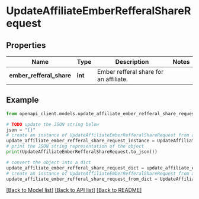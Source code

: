 # UpdateAffiliateEmberRefferalShareRequest


## Properties

Name | Type | Description | Notes
------------ | ------------- | ------------- | -------------
**ember_refferal_share** | **int** | Ember refferal share for an affiliate. | 

## Example

```python
from openapi_client.models.update_affiliate_ember_refferal_share_request import UpdateAffiliateEmberRefferalShareRequest

# TODO update the JSON string below
json = "{}"
# create an instance of UpdateAffiliateEmberRefferalShareRequest from a JSON string
update_affiliate_ember_refferal_share_request_instance = UpdateAffiliateEmberRefferalShareRequest.from_json(json)
# print the JSON string representation of the object
print(UpdateAffiliateEmberRefferalShareRequest.to_json())

# convert the object into a dict
update_affiliate_ember_refferal_share_request_dict = update_affiliate_ember_refferal_share_request_instance.to_dict()
# create an instance of UpdateAffiliateEmberRefferalShareRequest from a dict
update_affiliate_ember_refferal_share_request_from_dict = UpdateAffiliateEmberRefferalShareRequest.from_dict(update_affiliate_ember_refferal_share_request_dict)
```
[[Back to Model list]](../README.md#documentation-for-models) [[Back to API list]](../README.md#documentation-for-api-endpoints) [[Back to README]](../README.md)


